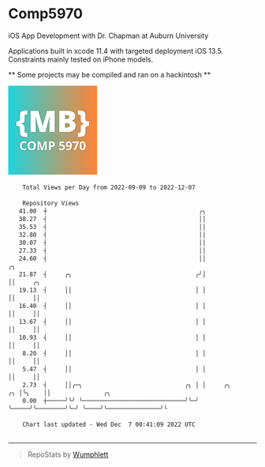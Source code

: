 # Comp5970
iOS App Development with Dr. Chapman at Auburn University

Applications built in xcode 11.4 with targeted deployment iOS 13.5.
Constraints mainly tested on iPhone models.

** Some projects may be compiled and ran on a hackintosh **

![App Icon](https://github.com/MatthewBentz/Comp5970/blob/master/Assignment1a-mlb0119/Assignment1a-mlb0119/Assets.xcassets/AppIcon.appiconset/180.png)

```
    Total Views per Day from 2022-09-09 to 2022-12-07

    Repository Views
   41.00  ┼                                           ╭╮
   38.27  ┤                                           ││
   35.53  ┤                                           ││
   32.80  ┤                                           ││
   30.07  ┤                                           ││
   27.33  ┤                                           ││
   24.60  ┤                                           ││                  ╭╮
   21.87  ┤     ╭╮                                   ╭╯│                  ││     ╭╮
   19.13  ┤     ││                                   │ │                  ││     ││
   16.40  ┤     ││                                   │ │                  ││     ││
   13.67  ┤     ││                                   │ │                  ││     ││
   10.93  ┤     ││                                   │ │                  ││     ││
    8.20  ┤     ││                                   │ │                  ││     ││
    5.47  ┤     ││                                   │ │                  ││     ││
    2.73  ┤     ││╭─╮                             ╭╮ │ │     ╭╮        ╭╮ │╰╮    ││               ╭╮
    0.00  ┼─────╯╰╯ ╰─────────────────────────────╯╰─╯ ╰─────╯╰────────╯╰─╯ ╰────╯╰───────────────╯╰

    Chart last updated - Wed Dec  7 00:41:09 2022 UTC
    
```

---

> RepoStats by [Wumphlett](https://github.com/Wumphlett)
